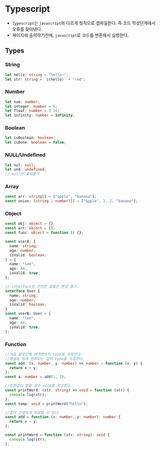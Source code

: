 # Typescript

- `Typescript`는 `javascript`와 다르게 정적으로 컴파일한다. 즉 코드 작성단계에서 오류를 찾아낸다.
- 페이지에 출력하기전에, `javascript`로 코드를 변환해서 실행한다.

## Types

### String

```typescript
let hello: string = "hello~";
let str: string = `${hello}` + "red";
```

### Number

```typescript
let num: number;
let integer: number = 6;
let float: number = 3.14;
let infinity: number = Infinity;
```

### Boolean

```typescript
let isBoolean: boolean;
let isDone: boolean = false;
```

### NULL/Undefined

```typescript
let nul: null;
let und: undefined;
// null은 출력불가
```

### Array

```typescript
const arr: string[] = ["apple", "banana"];
const union: (string | number)[] = ["apple", 1, 2, "banana"];
```

### Object

```typescript
const obj: object = {};
const arr: object = [];
const func: object = function () {};

const userA: {
  name: string;
  age: number;
  isValid: boolean;
} = {
  name: "lee",
  age: 44,
  isValid: true,
};

// interface로 선언한 값들은 변경 불가.
interface User {
  name: string;
  age: number;
  isValid: boolean;
}
const userB: User = {
  name: "lee",
  age: 44,
  isValid: true,
};
```

### Function

```typescript
//처음 괄호안에 매개변수의 type을 지정한다.
//화살표 뒤에 반환되는 값의 type을 지정한다.
const add: (x: number, y: number) => number = function (x, y) {
  return x + y;
};
const a: number = add(1, 2);

//반환값이 없을 경우 void를 작성한다.
const printWord: (str: string) => void = function (str) {
  console.log(str);
};
const temp: void = printWord("hello");

//좀더 간결하게 작성할 수 있다.
const add = function (x: number, y: number): number {
  return x + y;
};

const printWord = function (str: string): void {
  console.log(str);
};
```

